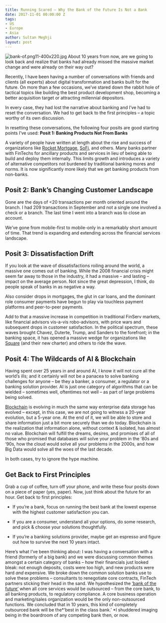 ```yaml
---
title: Running Scared – Why the Bank of the Future Is Not a Bank
date: 2017-11-01 00:00:00 Z
tags:
- US
- Europe
- Asia
author: Sultan Meghji
layout: post
---
```


![bank-of.png11-400x220.jpg](/uploads/bank-of.png11-400x220.jpg)
About 10 years from now, are we going to look back and realize that banks had already missed the massive market change and were already on their way out?

Recently, I have been having a number of conversations with friends and clients (all experts) about digital transformation and banks built for the future. On more than a few occasions, we’ve stared down the rabbit hole of tactical topics like building the best product development shop, becoming a better acquisition target or attracting millennial depositors.

In every case, they had lost the narrative about banking and I’ve had to reset the conversation. We had to get back to the first principles – a topic worthy of its own discussion.

In resetting these conversations, the following four posits are good starting points I’ve used: <!-- more -->
**Posit 1: Banking Products Not From Banks**

A variety of people have written at length about the rise and success of organizations like [Rocket Mortgage](https://rocket.quickenloans.com/), [SoFi](https://www.sofi.com/), and others. Many banks partner with FinTechs for ancillary products and services in lieu of being able to build and deploy them internally. This limits growth and introduces a variety of alternative competitors not burdened by traditional banking mores and norms. It is now significantly more likely that we get banking products from non-banks.

## **Posit 2: Bank’s Changing Customer Landscape**

Gone are the days of <20 transactions per month oriented around the branch. I had 209 transactions in September and not a single one involved a check or a branch. The last time I went into a branch was to close an account.

We’ve gone from mobile-first to mobile-only in a remarkably short amount of time. That trend is expanding and extending across the financial services landscape.

## **Posit 3: Dissatisfaction Drift**

If you look at the wave of dissatisfactions roiling around the world, a massive one comes out of banking. While the 2008 financial crisis might seem far away to those in the industry, it had a massive – and lasting – impact on the average person. Not since the great depression, I think, do people speak of banks in as negative a way.

Also consider drops in mortgages, the glut in car loans, and the dominant role consumer payments have begun to play via touchless payment platforms and peer-to-peer payments.

Add to that a massive increase in competition in traditional FinServ markets, like financial advisors vis-a-vis robo-advisors, with price wars and subsequent drops in customer satisfaction. In the political spectrum, these waves brought Chavez, Duterte, Trump, and Sanders to the forefront; in the banking space, it has opened a massive wedge for organizations like [Square](https://squareup.com/) (and their new charter) and others to ride the wave.

## **Posit 4: The Wildcards of AI & Blockchain**

Having spent over 25 years in and around AI, I know it will not cure all the world’s ills; and it certainly will not be a panacea to solve banking challenges for anyone – be they a banker, a consumer, a regulator or a banking solution provider. AI is just one category of algorithms that can be wielded – sometimes well, oftentimes not well – as part of large problems being solved.

[Blockchain](https://letstalkpayments.com/an-overview-of-blockchain-technology/) is evolving in much the same way enterprise data storage has evolved – except, in this case, we are not going to witness a 20-year evolution, but a 5-year one. At the end of it, we will be able to store and share information just a bit more securely than we do today. Blockchain is the realization that information alone, without context & isolated, has almost no value. Blockchain will fulfill the dreams, desires, and promises of all of those who promised that databases will solve your problem in the ‘80s and ‘90s, how the cloud would solve all your problems in the 2000s, and how Big Data would solve all the woes of the last decade.

In both cases, try to ignore the hype machine.

## **Get Back to First Principles**

Grab a cup of coffee, turn off your phone, and write these four posits down on a piece of paper (yes, paper). Now, just think about the future for an hour. Get back to first principles:

* If you’re a bank, focus on running the best bank at the lowest expense with the highest customer satisfaction you can.

* If you are a consumer, understand all your options, do some research, and pick & choose your solutions thoughtfully.

* If you’re a banking solutions provider, maybe get an espresso and figure out how to survive the next 10 years intact.

Here’s what I’ve been thinking about: I was having a conversation with a friend (formerly of a big bank) and we were discussing common themes amongst a certain category of banks – how their financials just looked bleak: not enough deposits, costs were too high, and new products were hard *and* expensive. We broke down the common solution banks use to solve these problems – consultants to renegotiate core contracts, FinTech partners sticking their head in the sand. We hypothesized the [‘bank of the future’](https://letstalkpayments.com/the-modular-bank-of-the-future/) when all core services would be outsourced – from the core bank, to all banking products, to regulatory compliance. A core business operation and marketing/sales organization would be the only non-outsourced functions. We concluded that in 10 years, this kind of completely outsourced bank will be the*‘best in the class bank.’ *I shuddered imaging being in the boardroom of any competing bank then, or now.